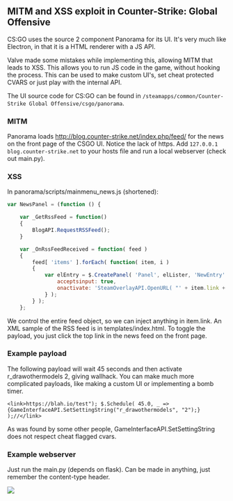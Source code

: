 ## MITM and XSS exploit in Counter-Strike: Global Offensive
CS:GO uses the source 2 component Panorama for its UI. It's very much like Electron, in that it is a HTML renderer with a JS API. 

Valve made some mistakes while implementing this, allowing MITM that leads to XSS. This allows you to run JS code in the game, without hooking the process. This can be used to make custom UI's, set cheat protected CVARS or just play with the internal API.

The UI source code for CS:GO can be found in ```/steamapps/common/Counter-Strike Global Offensive/csgo/panorama```.

### MITM
Panorama loads http://blog.counter-strike.net/index.php/feed/ for the news on the front page of the CSGO UI. Notice the lack of https. Add ```127.0.0.1 blog.counter-strike.net``` to your hosts file and run a local webserver (check out main.py).

### XSS
In panorama/scripts/mainmenu_news.js (shortened):
```javascript
var NewsPanel = (function () {

	var _GetRssFeed = function()
	{
		BlogAPI.RequestRSSFeed();
	}

	var _OnRssFeedReceived = function( feed )
	{
		feed[ 'items' ].forEach( function( item, i )
		{
			var elEntry = $.CreatePanel( 'Panel', elLister, 'NewEntry' + i, {
				acceptsinput: true,
				onactivate: 'SteamOverlayAPI.OpenURL( "' + item.link + '" );'
			} );
		} );
	};
```

We control the entire feed object, so we can inject anything in item.link. An XML sample of the RSS feed is in templates/index.html. To toggle the payload, you just click the top link in the news feed on the front page.

### Example payload
The following payload will wait 45 seconds and then activate r_drawothermodels 2, giving wallhack. You can make much more complicated payloads, like making a custom UI or implementing a bomb timer.
```		
<link>https://blah.io/test"); $.Schedule( 45.0, _ => {GameInterfaceAPI.SetSettingString("r_drawothermodels", "2");} );//</link>
```
As was found by some other people, GameInterfaceAPI.SetSettingString does not respect cheat flagged cvars.

### Example webserver
Just run the main.py (depends on flask). Can be made in anything, just remember the content-type header.

![](a.gif)